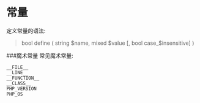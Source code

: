 常量
=============

定义常量的语法:
> bool define ( string $name, mixed $value [, bool case_$insensitive] )

###魔术常量
常见魔术常量:

```
__FILE__
__LINE__
__FUNCTION__
__CLASS__
PHP_VERSION
PHP_OS
```
